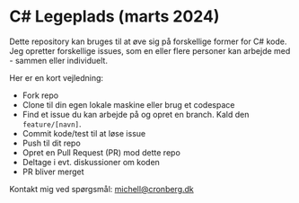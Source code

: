 # C# Legeplads (marts 2024)

Dette repository kan bruges til at øve sig på forskellige former for C# kode. Jeg opretter forskellige issues, som en eller flere personer kan arbejde med - sammen eller individuelt.

Her er en kort vejledning:

- Fork repo
- Clone til din egen lokale maskine eller brug et codespace
- Find et issue du kan arbejde på og opret en branch. Kald den `feature/[navn]`.
- Commit kode/test til at løse issue
- Push til dit repo
- Opret en Pull Request (PR) mod dette repo
- Deltage i evt. diskussioner om koden
- PR bliver merget

Kontakt mig ved spørgsmål: michell@cronberg.dk
